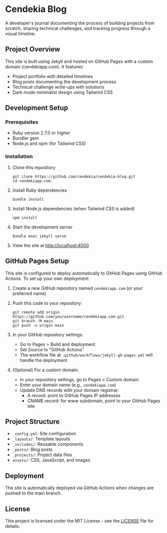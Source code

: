 # Cendekia Blog

A developer's journal documenting the process of building projects from scratch, sharing technical challenges, and tracking progress through a visual timeline.

## Project Overview

This site is built using Jekyll and hosted on GitHub Pages with a custom domain (cendekiapp.com). It features:

- Project portfolio with detailed timelines
- Blog posts documenting the development process
- Technical challenge write-ups with solutions
- Dark mode minimalist design using Tailwind CSS

## Development Setup

### Prerequisites

- Ruby version 2.7.0 or higher
- Bundler gem
- Node.js and npm (for Tailwind CSS)

### Installation

1. Clone this repository
   ```
   git clone https://github.com/cendekia/cendekia-blog.git
   cd cendekiapp.com
   ```

2. Install Ruby dependencies
   ```
   bundle install
   ```

3. Install Node.js dependencies (when Tailwind CSS is added)
   ```
   npm install
   ```

4. Start the development server
   ```
   bundle exec jekyll serve
   ```

5. View the site at [http://localhost:4000](http://localhost:4000)

## GitHub Pages Setup

This site is configured to deploy automatically to GitHub Pages using GitHub Actions. To set up your own deployment:

1. Create a new GitHub repository named `cendekiapp.com` (or your preferred name)

2. Push this code to your repository:
   ```
   git remote add origin https://github.com/yourusername/cendekiapp.com.git
   git branch -M main
   git push -u origin main
   ```

3. In your GitHub repository settings:
   - Go to Pages > Build and deployment
   - Set Source to "GitHub Actions"
   - The workflow file at `.github/workflows/jekyll-gh-pages.yml` will handle the deployment

4. (Optional) For a custom domain:
   - In your repository settings, go to Pages > Custom domain
   - Enter your domain name (e.g., `cendekiapp.com`)
   - Update DNS records with your domain registrar:
     - A record: point to GitHub Pages IP addresses
     - CNAME record: for www subdomain, point to your GitHub Pages site

## Project Structure

- `_config.yml`: Site configuration
- `_layouts/`: Template layouts
- `_includes/`: Reusable components
- `_posts/`: Blog posts
- `_projects/`: Project data files
- `assets/`: CSS, JavaScript, and images

## Deployment

The site is automatically deployed via GitHub Actions when changes are pushed to the main branch.

## License

This project is licensed under the MIT License - see the [LICENSE](LICENSE) file for details. 